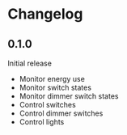# Changelog

## 0.1.0

Initial release

* Monitor energy use
* Monitor switch states
* Monitor dimmer switch states
* Control switches
* Control dimmer switches
* Control lights
